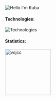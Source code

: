 <img alt="Hello I'm Kuba" align="center" src="https://readme-typing-svg.demolab.com/?font=Fira+Code&size=19&pause=1000&color=FFFFFF&center=false&vCenter=true&width=435&lines=Hello+I%27m+Kuba">

#### Technologies:
![Technologies](https://skillicons.dev/icons?i=laravel,vue,tailwind,html,css,javascript,git,github)

#### Statistics:
<span>
<img  height="150px" src="https://github-readme-stats.vercel.app/api/top-langs?username=vojcc&show_icons=true&locale=en&layout=compact&theme=transparent" alt="vojcc" /> 
</span>

